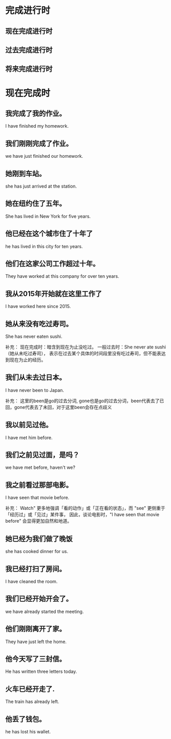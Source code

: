 # 完成进行时

## 现在完成进行时
## 过去完成进行时
## 将来完成进行时





# 现在完成时


## 我完成了我的作业。
I have finished my homework.

## 我们刚刚完成了作业。
we have just finished our homework.

## 她刚到车站。
she has just arrived at the station.




## 她在纽约住了五年。
She has lived in New York for five years.

## 他已经在这个城市住了十年了
he has lived in this city for ten years.

## 他们在这家公司工作超过十年。
They have worked at this company for over ten years.

## 我从2015年开始就在这里工作了
I have worked here since 2015.




## 她从来没有吃过寿司。
She has never eaten sushi.

补充：
现在完成时：暗含到现在为止没吃过。
一般过去时：She never ate sushi（她从未吃过寿司），
表示在过去某个具体的时间段里没有吃过寿司，但不能表达到现在为止的经历。

## 我们从未去过日本。
I have never been to Japan. 

补充：
这里的been是go的过去分词, gone也是go的过去分词，been代表去了已回，gone代表去了未回，对于这里been会存在点歧义




## 我以前见过他。
I have met him before.

## 我们之前见过面，是吗？
we have met before, haven't we?

## 我之前看过那部电影。
I have seen that movie before.

补充：
Watch" 更多地强调「看的动作」或「正在看的状态」，而 "see" 更侧重于「经历过」或「见过」某件事，
因此，谈论电影时，"I have seen that movie before" 会显得更加自然和地道。





## 她已经为我们做了晚饭
she has cooked dinner for us.

## 我已经打扫了房间。
I have cleaned the room.

## 我们已经开始开会了。
we have already started the meeting.




## 他们刚刚离开了家。
They have just left the home.

## 他今天写了三封信。
He has written three letters today.

## 火车已经开走了.
The train has already left.

## 他丢了钱包。
he has lost his wallet.





